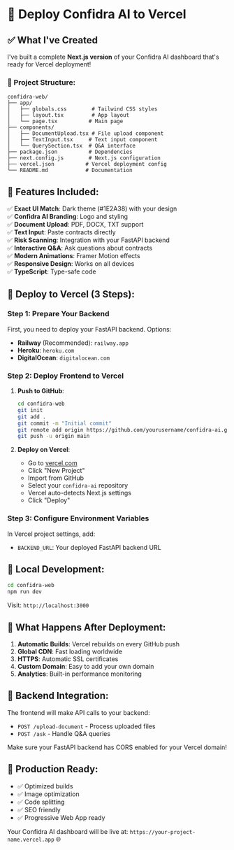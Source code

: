 # 🚀 Deploy Confidra AI to Vercel

## ✅ What I've Created

I've built a complete **Next.js version** of your Confidra AI dashboard that's ready for Vercel deployment!

### 📁 Project Structure:
```
confidra-web/
├── app/
│   ├── globals.css        # Tailwind CSS styles
│   ├── layout.tsx         # App layout
│   └── page.tsx          # Main page
├── components/
│   ├── DocumentUpload.tsx # File upload component
│   ├── TextInput.tsx     # Text input component
│   └── QuerySection.tsx  # Q&A interface
├── package.json          # Dependencies
├── next.config.js        # Next.js configuration
├── vercel.json          # Vercel deployment config
└── README.md            # Documentation
```

## 🎨 Features Included:

✅ **Exact UI Match**: Dark theme (#1E2A38) with your design  
✅ **Confidra AI Branding**: Logo and styling  
✅ **Document Upload**: PDF, DOCX, TXT support  
✅ **Text Input**: Paste contracts directly  
✅ **Risk Scanning**: Integration with your FastAPI backend  
✅ **Interactive Q&A**: Ask questions about contracts  
✅ **Modern Animations**: Framer Motion effects  
✅ **Responsive Design**: Works on all devices  
✅ **TypeScript**: Type-safe code  

## 🚀 Deploy to Vercel (3 Steps):

### Step 1: Prepare Your Backend
First, you need to deploy your FastAPI backend. Options:
- **Railway** (Recommended): `railway.app`
- **Heroku**: `heroku.com`
- **DigitalOcean**: `digitalocean.com`

### Step 2: Deploy Frontend to Vercel

1. **Push to GitHub**:
   ```bash
   cd confidra-web
   git init
   git add .
   git commit -m "Initial commit"
   git remote add origin https://github.com/yourusername/confidra-ai.git
   git push -u origin main
   ```

2. **Deploy on Vercel**:
   - Go to [vercel.com](https://vercel.com)
   - Click "New Project"
   - Import from GitHub
   - Select your `confidra-ai` repository
   - Vercel auto-detects Next.js settings
   - Click "Deploy"

### Step 3: Configure Environment Variables

In Vercel project settings, add:
- `BACKEND_URL`: Your deployed FastAPI backend URL

## 🔧 Local Development:

```bash
cd confidra-web
npm run dev
```

Visit: `http://localhost:3000`

## 🎯 What Happens After Deployment:

1. **Automatic Builds**: Vercel rebuilds on every GitHub push
2. **Global CDN**: Fast loading worldwide
3. **HTTPS**: Automatic SSL certificates
4. **Custom Domain**: Easy to add your own domain
5. **Analytics**: Built-in performance monitoring

## 🔄 Backend Integration:

The frontend will make API calls to your backend:
- `POST /upload-document` - Process uploaded files
- `POST /ask` - Handle Q&A queries

Make sure your FastAPI backend has CORS enabled for your Vercel domain!

## 📱 Production Ready:

- ✅ Optimized builds
- ✅ Image optimization
- ✅ Code splitting
- ✅ SEO friendly
- ✅ Progressive Web App ready

Your Confidra AI dashboard will be live at:
`https://your-project-name.vercel.app` 🌐
